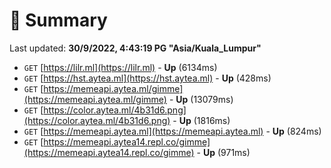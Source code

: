 # 📖 Summary
Last updated: **30/9/2022, 4:43:19 PG "Asia/Kuala_Lumpur"**

- `GET` [https://lilr.ml](https://lilr.ml) - **Up** (6134ms)
- `GET` [https://hst.aytea.ml](https://hst.aytea.ml) - **Up** (428ms)
- `GET` [https://memeapi.aytea.ml/gimme](https://memeapi.aytea.ml/gimme) - **Up** (13079ms)
- `GET` [https://color.aytea.ml/4b31d6.png](https://color.aytea.ml/4b31d6.png) - **Up** (1816ms)
- `GET` [https://memeapi.aytea.ml](https://memeapi.aytea.ml) - **Up** (824ms)
- `GET` [https://memeapi.aytea14.repl.co/gimme](https://memeapi.aytea14.repl.co/gimme) - **Up** (971ms)
